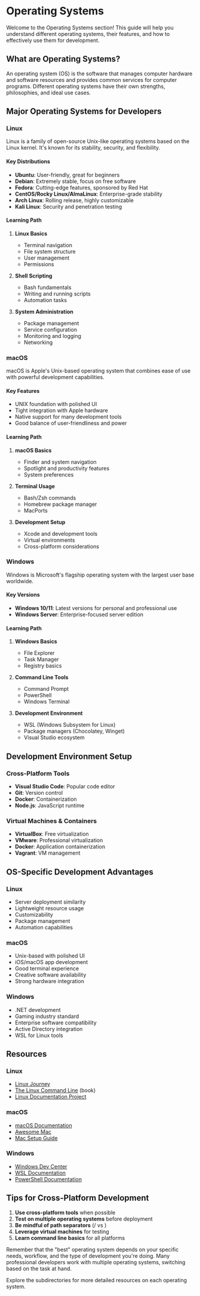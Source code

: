 # Operating Systems

Welcome to the Operating Systems section! This guide will help you understand different operating systems, their features, and how to effectively use them for development.

## What are Operating Systems?

An operating system (OS) is the software that manages computer hardware and software resources and provides common services for computer programs. Different operating systems have their own strengths, philosophies, and ideal use cases.

## Major Operating Systems for Developers

### Linux

Linux is a family of open-source Unix-like operating systems based on the Linux kernel. It's known for its stability, security, and flexibility.

#### Key Distributions

- **Ubuntu**: User-friendly, great for beginners
- **Debian**: Extremely stable, focus on free software
- **Fedora**: Cutting-edge features, sponsored by Red Hat
- **CentOS/Rocky Linux/AlmaLinux**: Enterprise-grade stability
- **Arch Linux**: Rolling release, highly customizable
- **Kali Linux**: Security and penetration testing

#### Learning Path

1. **Linux Basics**
   - Terminal navigation
   - File system structure
   - User management
   - Permissions

2. **Shell Scripting**
   - Bash fundamentals
   - Writing and running scripts
   - Automation tasks

3. **System Administration**
   - Package management
   - Service configuration
   - Monitoring and logging
   - Networking

### macOS

macOS is Apple's Unix-based operating system that combines ease of use with powerful development capabilities.

#### Key Features

- UNIX foundation with polished UI
- Tight integration with Apple hardware
- Native support for many development tools
- Good balance of user-friendliness and power

#### Learning Path

1. **macOS Basics**
   - Finder and system navigation
   - Spotlight and productivity features
   - System preferences

2. **Terminal Usage**
   - Bash/Zsh commands
   - Homebrew package manager
   - MacPorts

3. **Development Setup**
   - Xcode and development tools
   - Virtual environments
   - Cross-platform considerations

### Windows

Windows is Microsoft's flagship operating system with the largest user base worldwide.

#### Key Versions

- **Windows 10/11**: Latest versions for personal and professional use
- **Windows Server**: Enterprise-focused server edition

#### Learning Path

1. **Windows Basics**
   - File Explorer
   - Task Manager
   - Registry basics

2. **Command Line Tools**
   - Command Prompt
   - PowerShell
   - Windows Terminal

3. **Development Environment**
   - WSL (Windows Subsystem for Linux)
   - Package managers (Chocolatey, Winget)
   - Visual Studio ecosystem

## Development Environment Setup

### Cross-Platform Tools

- **Visual Studio Code**: Popular code editor
- **Git**: Version control
- **Docker**: Containerization
- **Node.js**: JavaScript runtime

### Virtual Machines & Containers

- **VirtualBox**: Free virtualization
- **VMware**: Professional virtualization
- **Docker**: Application containerization
- **Vagrant**: VM management

## OS-Specific Development Advantages

### Linux

- Server deployment similarity
- Lightweight resource usage
- Customizability
- Package management
- Automation capabilities

### macOS

- Unix-based with polished UI
- iOS/macOS app development
- Good terminal experience
- Creative software availability
- Strong hardware integration

### Windows

- .NET development
- Gaming industry standard
- Enterprise software compatibility
- Active Directory integration
- WSL for Linux tools

## Resources

### Linux

- [Linux Journey](https://linuxjourney.com/)
- [The Linux Command Line](http://linuxcommand.org/tlcl.php) (book)
- [Linux Documentation Project](https://tldp.org/)

### macOS

- [macOS Documentation](https://support.apple.com/macos)
- [Awesome Mac](https://github.com/jaywcjlove/awesome-mac)
- [Mac Setup Guide](https://sourabhbajaj.com/mac-setup/)

### Windows

- [Windows Dev Center](https://developer.microsoft.com/en-us/windows/)
- [WSL Documentation](https://docs.microsoft.com/en-us/windows/wsl/)
- [PowerShell Documentation](https://docs.microsoft.com/en-us/powershell/)

## Tips for Cross-Platform Development

1. **Use cross-platform tools** when possible
2. **Test on multiple operating systems** before deployment
3. **Be mindful of path separators** (/ vs \)
4. **Leverage virtual machines** for testing
5. **Learn command line basics** for all platforms

Remember that the "best" operating system depends on your specific needs, workflow, and the type of development you're doing. Many professional developers work with multiple operating systems, switching based on the task at hand.

Explore the subdirectories for more detailed resources on each operating system.